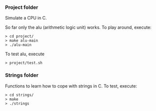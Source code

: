 ### Project folder

Simulate a CPU in C.

So far only the alu (arithmetic logic unit) works. To play around, execute:
```
> cd project/
> make alu-main
> ./alu-main
```

To test alu, execute
```
> project/test.sh
```

### Strings folder

Functions to learn how to cope with strings in C. To test, execute:
```
> cd strings/
> make
> ./strings
```
